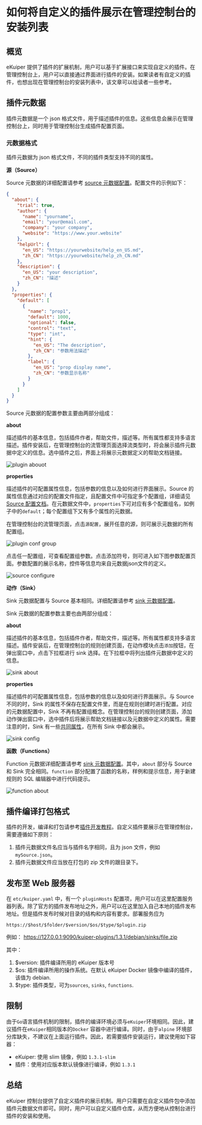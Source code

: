 # 如何将自定义的插件展示在管理控制台的安装列表

## 概览

eKuiper 提供了插件的扩展机制，用户可以基于扩展接口来实现自定义的插件。在管理控制台上，用户可以直接通过界面进行插件的安装。如果读者有自定义的插件，也想出现在管理控制台的安装列表中，该文章可以给读者一些参考。

## 插件元数据

插件元数据是一个 json 格式文件，用于描述插件的信息。这些信息会展示在管理控制台上，同时用于管理控制台生成插件配置页面。

### 元数据格式

插件元数据为 json 格式文件，不同的插件类型支持不同的属性。

**源（Source）**

Source 元数据的详细配置请参考 [source 元数据配置](../../extension/native/develop/overview.md#source-)。配置文件的示例如下：

```json
{
  "about": {
    "trial": true,
    "author": {
      "name": "yourname",
      "email": "your@email.com",
      "company": "your company",
      "website": "https://www.your.website"
    },
    "helpUrl": {
      "en_US": "https://yourwebsite/help_en_US.md",
      "zh_CN": "https://yourwebsite/help_zh_CN.md"
    },
    "description": {
      "en_US": "your description",
      "zh_CN": "描述"
    }
  },
  "properties": {
    "default": [
      {
        "name": "prop1",
        "default": 1000,
        "optional": false,
        "control": "text",
        "type": "int",
        "hint": {
          "en_US": "The description",
          "zh_CN": "参数用法描述"
        },
        "label": {
          "en_US": "prop display name",
          "zh_CN": "参数显示名称"
        }
      }
    ]
  }
}
```

Source 元数据的配置参数主要由两部分组成：

**about**

描述插件的基本信息，包括插件作者，帮助文件，描述等。所有属性都支持多语言描述。插件安装后，在管理控制台的流管理页面选择流类型时，将会展示插件元数据中定义的信息。选中插件之后，界面上将展示元数据定义的帮助文档链接。

![plugin abouot](resources/source_about.png)

**properties**

描述插件的可配置属性信息，包括参数的信息以及如何进行界面展示。Source 的属性信息通过对应的配置文件指定，且配置文件中可指定多个配置组，详细请见[Source 配置文档](../../extension/native/develop/source.md#处理配置)。在元数据文件中，`properties`下可对应有多个配置组名，如例子中的`default`；每个配置组下又有多个属性的元数据。

在管理控制台的流管理页面，点击`源配置`，展开任意的源，则可展示元数据的所有配置组。

![plugin conf group](resources/source_confkey.png)

点击任一配置组，可查看配置组参数。点击添加符号，则可进入如下图参数配置页面。参数配置的展示名称，控件等信息均来自元数据json文件的定义。

![source configure](resources/source_conf.png)

**动作（Sink）**

Sink 元数据配置与 Source 基本相同。详细配置请参考 [sink 元数据配置](../../extension/native/develop/overview.md#sink-)。

Sink 元数据的配置参数主要也由两部分组成：

**about**

描述插件的基本信息，包括插件作者，帮助文件，描述等。所有属性都支持多语言描述。插件安装后，在管理控制台的规则创建页面，在动作模块点击`添加`按钮，在弹出窗口中，点击下拉框进行 sink 选择。在下拉框中将列出插件元数据中定义的信息。

![sink about](resources/sink_about.png)

**properties**

描述插件的可配置属性信息，包括参数的信息以及如何进行界面展示。与 Source 不同的时，Sink 的属性不保存在配置文件里，而是在规则创建时进行配置。对应的元数据配置中，Sink 不再有配置组概念。在管理控制台的规则创建页面，添加动作弹出窗口中，选中插件后将展示帮助文档链接以及元数据中定义的属性。需要注意的时，Sink 有一些[共同属性](../../rules/overview.md#目标/动作)，在所有 Sink 中都会展示。

![sink config](resources/sink_conf.png)

**函数（Functions）**

Function 元数据详细配置请参考 [sink 元数据配置](../../extension/native/develop/overview.md#functions-)。其中，`about` 部分与 Source 和 Sink 完全相同。`function` 部分配置了函数的名称，样例和提示信息，用于新建规则的 SQL 编辑器中进行代码提示。

![function about](resources/function_about.png)

## 插件编译打包格式

插件的开发，编译和打包请参考[插件开发教程](../../extension/native/develop/plugins_tutorial.md)。自定义插件要展示在管理控制台，需要遵循如下原则：

1. 插件元数据文件名应当与插件名字相同，且为 json 文件，例如`mySource.json`。
2. 插件元数据文件应当放在打包的 zip 文件的跟目录下。

## 发布至 Web 服务器

在 `etc/kuiper.yaml` 中，有一个 `pluginHosts` 配置项，用户可以在这里配置服务器列表。除了官方的插件发布地址之外，用户可以在这里加入自己本地的插件发布地址。但是插件发布时候对目录的结构和内容有要求。部署服务应为

```
https://$host/$folder/$version/$os/$type/$plugin.zip
```

例如： https://127.0.0.1:9090/kuiper-plugins/1.3.1/debian/sinks/file.zip

其中：

1. $version: 插件编译所用的 eKuiper 版本号
2. $os: 插件编译所用的操作系统。在默认 eKuiper Docker 镜像中编译的插件，该值为 debian.
3. $type: 插件类型，可为`sources`, `sinks`, `functions`.


## 限制

由于`Go`语言插件机制的限制，插件的编译环境必须与`eKuiper`环境相同。因此，建议插件在`eKuiper`相同版本的`Docker` 容器中进行编译。同时，由于`alpine` 环境部分库缺失，不建议在上面运行插件。因此，若需要插件安装运行，建议使用如下容器：

- eKuiper: 使用 slim 镜像，例如 `1.3.1-slim`
- 插件：使用对应版本默认镜像进行编译，例如 `1.3.1`

## 总结

eKuiper 控制台提供了自定义插件的展示机制。用户只需要在自定义插件包中添加插件元数据文件即可。同时，用户可以自定义插件仓库，从而方便地从控制台进行插件的安装和使用。